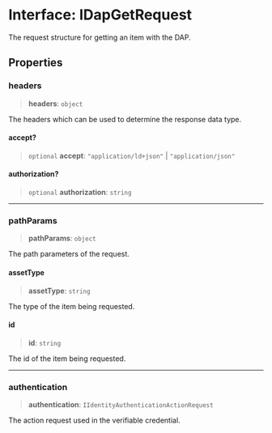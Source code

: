 # Interface: IDapGetRequest

The request structure for getting an item with the DAP.

## Properties

### headers

> **headers**: `object`

The headers which can be used to determine the response data type.

#### accept?

> `optional` **accept**: `"application/ld+json"` \| `"application/json"`

#### authorization?

> `optional` **authorization**: `string`

***

### pathParams

> **pathParams**: `object`

The path parameters of the request.

#### assetType

> **assetType**: `string`

The type of the item being requested.

#### id

> **id**: `string`

The id of the item being requested.

***

### authentication

> **authentication**: `IIdentityAuthenticationActionRequest`

The action request used in the verifiable credential.
